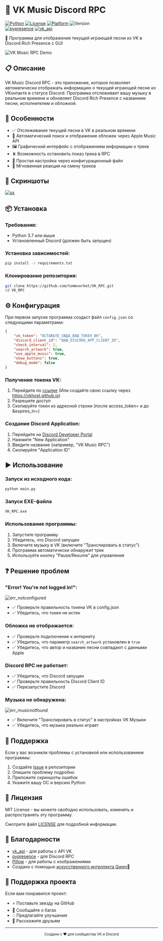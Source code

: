 # 🎵 VK Music Discord RPC

[![Python](https://img.shields.io/badge/python-3.7%2B-blue)](https://www.python.org/)
[![License](https://img.shields.io/badge/license-MIT-green)](LICENSE)
[![Platform](https://img.shields.io/badge/Release-download-green)](https://github.com/tommeverket/VK_RPC/releases/tag/release)
![Version](https://img.shields.io/badge/version-1.0-blue)  
[![pypresence](https://img.shields.io/badge/using-pypresence-00bb88.svg?style=for-the-badge&logo=discord&logoWidth=20)](https://github.com/qwertyquerty/pypresence)
[![vk_api](https://img.shields.io/badge/using-vk_api-00bb88.svg?style=for-the-badge&logo=vk&logoWidth=20)](https://github.com/python273/vk_api)

🎵 Программа для отображения текущей играющей песни из VK в Discord Rich Presence с GUI

![VK Music RPC Demo](https://github.com/tommeverket/VK_RPC/blob/main/screenshots/GUI_preview_working_running.png)

## 📋 Описание

VK Music Discord RPC - это приложение, которое позволяет автоматически отображать информацию о текущей играющей песне из VKонтакте в статусе Discord. Программа отслеживает вашу музыку в реальном времени и обновляет Discord Rich Presence с названием песни, исполнителем и обложкой.

## 🌟 Особенности

- ✅ Отслеживание текущей песни в VK в реальном времени
- 🎨 Автоматический поиск и отображение обложек через Apple Music API
- 🖼️ Графический интерфейс с отображением информации о треке
- ⏸️ Возможность остановить показ трека в RPC
- 🔧 Простая настройка через конфигурационный файл
- 🔄 Мгновенная реакция на смену треков

## 📸 Скриншоты

[![ss](https://img.shields.io/badge/view-screenshots-blue&logoWidth=60)](https://github.com/tommeverket/VK_RPC/tree/main/screenshots)

## 📦 Установка

### Требования:
- Python 3.7 или выше
- Установленный Discord (должен быть запущен)

### Установка зависимостей:
```bash
pip install -r requirements.txt
```

### Клонирование репозитория:
```bash
git clone https://github.com/tommverket/VK_RPC.git
cd VK_RPC
```

## ⚙️ Конфигурация

При первом запуске программа создаст файл `config.json` со следующими параметрами:

```json
{
    "vk_token": "ВСТАВЬТЕ_СЮДА_ВАШ_ТОКЕН_ВК",
    "discord_client_id": "ВАШ_DISCORD_APP_CLIENT_ID",
    "check_interval": 2,
    "search_artwork": true,
    "use_apple_music": true,
    "show_buttons": true,
    "debug_mode": false
}
```

### Получение токена VK:
1. Перейдите по [ссылке](https://id.vk.com/auth?return_auth_hash=4c293c3ff083fe52d9&redirect_uri=https%3A%2F%2Foauth.vk.com%2Fblank.html&redirect_uri_hash=354a3f3070d8a7e882&force_hash=1&app_id=6121366&response_type=token&code_challenge=&code_challenge_method=&scope=1115144&state=)
(Или создайте свою ссылку через https://vkhost.github.io)
2. Разрешите доступ
3. Скопируйте токен из адресной строки (после access_token= и до &expires_in=)

### Создание Discord Application:
1. Перейдите на [Discord Developer Portal](https://discord.com/developers/applications)
2. Нажмите "New Application"
3. Введите название (например, "VK Music RPC")
4. Скопируйте "Application ID"

## ▶️ Использование

### Запуск из исходного кода:
```bash
python main.py
```
### Запуск EXE-файла
```bash
VK_RPC.exe
```
### Использование программы:
1. Запустите программу
2. Убедитесь, что Discord запущен
3. Включите музыку в VK (включите "Транслировать в статус")
4. Программа автоматически обнаружит трек
5. Используйте кнопку "Pause/Resume" для управления


## ❓ Решение проблем

### "Error! You're not logged in!":
![err_notconfigured](https://github.com/tommeverket/VK_RPC/blob/main/screenshots/GUI_error_notconfigured.png)
- ✅ Проверьте правильность токена VK в config.json
- ✅ Убедитесь, что токен не истек

### Обложка не отображается:
- ✅ Проверьте подключение к интернету
- ✅ Убедитесь, что параметр `search_artwork` установлен в `true`
- ✅ Убедитесь, что автор и название песни совпадают с данными Apple

### Discord RPC не работает:
- ✅ Убедитесь, что Discord запущен
- ✅ Проверьте правильность Discord Client ID
- ✅ Перезапустите Discord

### Музыка не обнаружена:
![err_musicnotfound](https://github.com/tommeverket/VK_RPC/blob/main/screenshots/GUI_error_musicnotfound.png)
- ✅ Включите "Транслировать в статус" в настройках VK Музыки
- ✅ Убедитесь, что музыка реально играет

## 🤝 Поддержка

Если у вас возникли проблемы с установкой или использованием программы:

1. Создайте [Issue](https://github.com/tommeverket/VK_RPC/issues) в репозитории
2. Опишите проблему подробно
3. Приложите скриншоты ошибок
4. Укажите вашу ОС и версию Python

## 📄 Лицензия

MIT License - вы можете свободно использовать, изменять и распространять эту программу.

Смотрите файл [LICENSE](LICENSE) для подробной информации.

## 🙏 Благодарности

- [vk_api](https://github.com/python273/vk_api) - для работы с API VK
- [pypresence](https://github.com/qwertyquerty/pypresence) - для Discord RPC
- [Pillow](https://github.com/python-pillow/Pillow) - для работы с изображениями
- Создано с помощью [искусственного интеллекта Qwen](https://chat.qwen.ai)🤖

## 🚀 Поддержка проекта

Если вам понравился проект:
- ⭐ Поставьте звезду на GitHub
- 🐛 Сообщайте о багах
- 💡 Предлагайте улучшения
- 📢 Расскажите друзьям

---

<div align="center">
  <sub>Создано с ❤️ для сообщества VK и Discord</sub>
</div>
